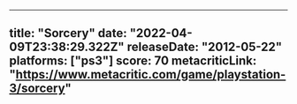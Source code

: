 
---
title: "Sorcery"
date: "2022-04-09T23:38:29.322Z"
releaseDate: "2012-05-22"
platforms: ["ps3"]
score: 70
metacriticLink: "https://www.metacritic.com/game/playstation-3/sorcery"
---
